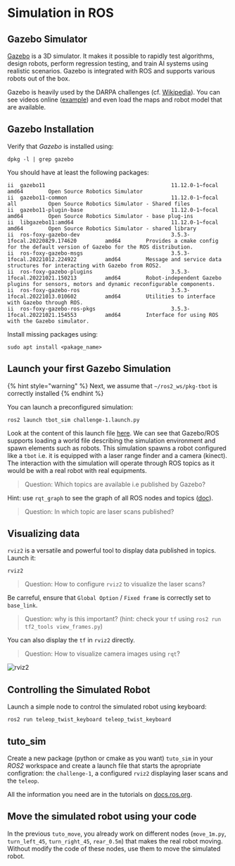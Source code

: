 # Simulation in ROS

## Gazebo Simulator

[Gazebo](http://gazebosim.org/) is a 3D simulator.
It makes it possible to rapidly test algorithms, design robots, perform regression testing, and train AI systems using realistic scenarios.
Gazebo is integrated with ROS and supports various robots out of the box.

Gazebo is heavily used by the DARPA challenges (cf. [Wikipedia](https://en.wikipedia.org/wiki/Gazebo_simulator)).
You can see videos online ([example](https://www.youtube.com/watch?v=v6-heLIg85o)) and even load the maps and robot model that are available.

## Gazebo Installation

Verify that _Gazebo_ is installed using:

```console
dpkg -l | grep gazebo
```

You should have at least the following packages:

```
ii  gazebo11                                        11.12.0-1~focal                      amd64        Open Source Robotics Simulator
ii  gazebo11-common                                 11.12.0-1~focal                      all          Open Source Robotics Simulator - Shared files
ii  gazebo11-plugin-base                            11.12.0-1~focal                      amd64        Open Source Robotics Simulator - base plug-ins
ii  libgazebo11:amd64                               11.12.0-1~focal                      amd64        Open Source Robotics Simulator - shared library
ii  ros-foxy-gazebo-dev                             3.5.3-1focal.20220829.174620         amd64        Provides a cmake config for the default version of Gazebo for the ROS distribution.
ii  ros-foxy-gazebo-msgs                            3.5.3-1focal.20221012.224922         amd64        Message and service data structures for interacting with Gazebo from ROS2.
ii  ros-foxy-gazebo-plugins                         3.5.3-1focal.20221021.150213         amd64        Robot-independent Gazebo plugins for sensors, motors and dynamic reconfigurable components.
ii  ros-foxy-gazebo-ros                             3.5.3-1focal.20221013.010602         amd64        Utilities to interface with Gazebo through ROS.
ii  ros-foxy-gazebo-ros-pkgs                        3.5.3-1focal.20221021.154553         amd64        Interface for using ROS with the Gazebo simulator.
```

Install missing packages using:

```console
sudo apt install <pakage_name>
```

## Launch your first Gazebo Simulation

{% hint style="warning" %}
Next, we assume that `~/ros2_ws/pkg-tbot` is correctly installed
{% endhint %}

You can launch a preconfigured simulation:

```console
ros2 launch tbot_sim challenge-1.launch.py
```

Look at the content of this launch file [here](https://bitbucket.org/imt-mobisyst/mb6-tbot/src/master/tbot_sim/launch/challenge-1.launch.py).
We can see that Gazebo/ROS supports loading a world file describing the simulation environment and spawn elements such as robots.
This simulation spawns a robot configured like a `tbot` i.e. it is equipped with a laser range finder and a camera (kinect).
The interaction with the simulation will operate through ROS topics as it would be with a real robot with real equipments.

> Question: Which topics are available i.e published by Gazebo?

Hint: use `rqt_graph` to see the graph of all ROS nodes and topics ([doc](https://docs.ros.org/en/foxy/Concepts/About-RQt.html)).

> Question: In which topic are laser scans published?

## Visualizing data

`rviz2` is a versatile and powerful tool to display data published in topics.
Launch it:

```console
rviz2
```

> Question: How to configure `rviz2` to visualize the laser scans?

Be carreful, ensure that `Global Option` / `Fixed frame` is correctly set to `base_link`.

> Question: why is this important? (hint: check your `tf` using `ros2 run tf2_tools view_frames.py`)

You can also display the `tf` in `rviz2` directly.

> Question: How to visualize camera images using `rqt`?

![rviz2](../files/SLAM/rviz_laserscan.png)

## Controlling the Simulated Robot

Launch a simple node to control the simulated robot using keyboard:

```console
ros2 run teleop_twist_keyboard teleop_twist_keyboard
```

## tuto_sim

Create a new package (python or cmake as you want) `tuto_sim` in your _ROS2_ workspace and create a launch file that starts the apropriate configration: the `challenge-1`, a configured `rviz2` displaying laser scans and the `teleop`.

All the information you need are in the tutorials on [docs.ros.org](https://docs.ros.org/en/foxy/Tutorials/Intermediate/Launch/Launch-Main.html).

## Move the simulated robot using your code

In the previous `tuto_move`, you already work on different nodes (`move_1m.py`, `turn_left_45`, `turn_right_45`, `rear_0.5m`) that makes the real robot moving. Without modify the code of these nodes, use them to move the simulated robot.
